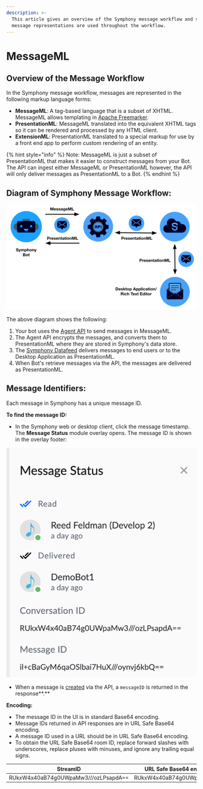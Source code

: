 ```yaml
---
description: >-
  This article gives an overview of the Symphony message workflow and shows how
  message representations are used throughout the workflow.
---
```


# MessageML

## Overview of the Message Workflow

In the Symphony message workflow, messages are represented in the following markup language forms:

* **MessageML**: A tag-based language that is a subset of XHTML. MessageML allows templating in [Apache Freemarker](https://freemarker.apache.org/index.html).
* **PresentationML**: MessageML translated into the equivalent XHTML tags so it can be rendered and processed by any HTML client.
* **ExtensionML**: PresentationML translated to a special markup for use by a front end app to perform custom rendering of an entity.

{% hint style="info" %}
Note: MessageML is just a subset of PresentationML that makes it easier to construct messages from your Bot. The API can ingest either MessageML or PresentationML however, the API will only deliver messages as PresentationML to a Bot.
{% endhint %}

## Diagram of Symphony Message Workflow:

![](../../../.gitbook/assets/screen-shot-2020-07-17-at-2.40.29-pm.png)

The above diagram shows the following:

1. Your bot uses the [Agent API](../../overview-of-rest-api/agent-api.md) to send messages in MessageML.
2. The Agent API encrypts the messages, and converts them to PresentationML where they are stored in Symphony's data store.   
3. The [Symphony Datafeed](../../datafeed/) delivers messages to end users or to the Desktop Application as PresentationML.
4. When Bot's retrieve messages via the API, the messages are delivered as PresentationML.   

## Message Identifiers:

Each message in Symphony has a unique message ID.

**To find the message ID:**

* In the Symphony web or desktop client, click the message timestamp. The **Message Status** module overlay opens. The message ID is shown in the overlay footer:

![](../../../.gitbook/assets/screen-shot-2020-07-17-at-3.17.36-pm.png)

* When a message is [created](https://rest-api.symphony.com/docs/create-message-v4) via the API, a `messageID` is returned in the response**.**

**Encoding:**

* The message ID in the UI is in standard Base64 encoding.
* Message IDs returned in API responses are in URL Safe Base64 encoding.
* A message ID used in a URL should be in URL Safe Base64 encoding. 
* To obtain the URL Safe Base64 room ID, replace forward slashes with underscores, replace pluses with minuses, and ignore any trailing equal signs.

| **StreamID** | **URL Safe Base64 encoded StreamID** |
| :---: | :---: |
| RUkxW4x40aB74g0UWpaMw3///ozLPsapdA== | RUkxW4x40aB74g0UWpaMw3\_\_\_ozLPsapdA |

